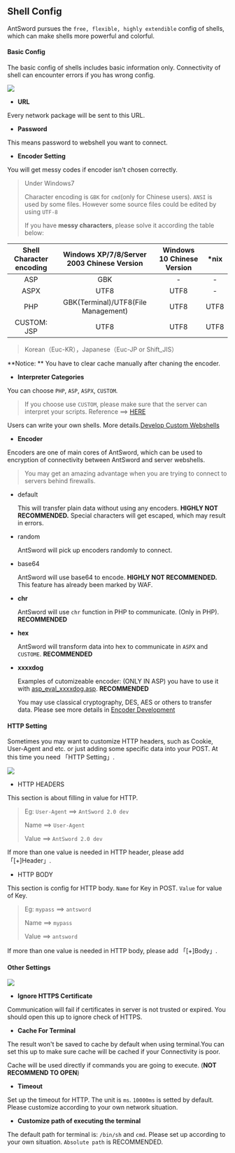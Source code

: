 Shell Config
---

AntSword pursues the `free, flexible, highly extendible` config of shells, which can make shells more powerful and colorful.

#### Basic Config

The basic config of shells includes basic information only. Connectivity of shell can encounter errors if you has wrong config.

![][img_shell_config_1]

* **URL**

 Every network package will be sent to this URL.

* **Password**

 This means password to webshell you want to connect.

* **Encoder Setting**

 You will get messy codes if encoder isn't chosen correctly.

 > Under Windows7
 >
 > Character encoding is `GBK` for `cmd`(only for Chinese users). `ANSI` is used by some files. However some source files could be edited by using `UTF-8`
 >
 > If you have **messy characters**, please solve it according the table below:


  Shell Character encoding | Windows XP/7/8/Server 2003 Chinese Version| Windows 10 Chinese Version| *nix 
  :-:|:-:|:-:|:-:
  ASP | GBK | - | -
  ASPX | UTF8 | UTF8 | -
  PHP | GBK(Terminal)/UTF8(File Management) | UTF8 | UTF8
  CUSTOM: JSP | UTF8 | UTF8 | UTF8

  > Korean（Euc-KR），Japanese（Euc-JP or Shift_JIS）

 **Notice: ** You have to clear cache manually after chaning the encoder.

* **Interpreter Categories**

 You can choose `PHP`, `ASP`, `ASPX`, `CUSTOM`.

 > If you choose use `CUSTOM`, please make sure that the server can interpret your scripts. Reference ==> [HERE](https://github.com/AntSwordProject/AntSword/tree/master/shells)

 Users can write your own shells. More details.[Develop Custom Webshells](../core_dev/shell/custom_shells.md)

* **Encoder**

 Encoders are one of main cores of AntSword, which can be used to encryption of connectivity between AntSword and server webshells.

 > You may get an amazing advantage when you are trying to connect to servers behind firewalls.

 * default

   This will transfer plain data without using any encoders. **HIGHLY NOT RECOMMENDED.** Special characters will get escaped, which may result in errors.

 * random

   AntSword will pick up encoders randomly to connect.

 * base64

   AntSword will use base64 to encode. **HIGHLY NOT RECOMMENDED.** This feature has already been marked by WAF.

 * **chr**

   AntSword will use `chr` function in PHP to communicate. (Only in PHP). **RECOMMENDED**

 * **hex**

   AntSword will transform data into hex to communicate in `ASPX` and `CUSTOME`. **RECOMMENDED**

 * **xxxxdog**

   Examples of cutomizeable encoder: (ONLY IN ASP) you have to use it with [asp_eval_xxxxdog.asp](https://github.com/AntSwordProject/AntSword/tree/master/shells/asp_eval_xxxxdog.asp). **RECOMMENDED**

   You may use classical cryptography, DES, AES or others to transfer data. Please see more details in [Encoder Development](../core_dev/encoder/README.md)

#### HTTP Setting

 Sometimes you may want to customize HTTP headers, such as Cookie, User-Agent and etc. or just adding some specific data into your POST. At this time you need 「HTTP Setting」.

![][img_shell_config_2]

* HTTP HEADERS

 This section is about filling in value for HTTP.

 > Eg:  `User-Agent` ==> `AntSword 2.0 dev`
 > 
 > Name ==>  `User-Agent`
 >
 > Value ==> `AntSword 2.0 dev`

 If more than one value is needed in HTTP header, please add 「[+]Header」.

* HTTP BODY

 This section is config for HTTP body. `Name` for Key in POST. `Value` for value of Key.

 > Eg: `mypass` ==> `antsword`
 > 
 > Name ==> `mypass`
 >
 > Value ==> `antsword`

 If more than one value is needed in HTTP body, please add 「[+]Body」.


#### Other Settings

![][img_shell_config_3]

* **Ignore HTTPS Certificate**

Communication will fail if certificates in server is not trusted or expired. You should open this up to ignore check of HTTPS.

* **Cache For Terminal**

 The result won't be saved to cache by default when using terminal.You can set this up to make sure cache will be cached if your Connectivity is poor.

 Cache will be used directly if commands you are going to execute. (**NOT RECOMMEND TO OPEN**)

* **Timeout**

 Set up the timeout for HTTP. The unit is `ms`. `10000ms` is setted by default. Please customize according to your own network situation.

* **Customize path of executing the terminal**

 The default path for terminal is: `/bin/sh` and `cmd`. Please set up according to your own situation. `Absolute path` is RECOMMENDED.

[img_shell_config_1]: http://antsword.l1n3.net/doc/shell_manager/shell_config_1.jpg
[img_shell_config_2]: http://antsword.l1n3.net/doc/shell_manager/shell_config_2.jpg
[img_shell_config_3]: http://antsword.l1n3.net/doc/shell_manager/shell_config_3.jpg
